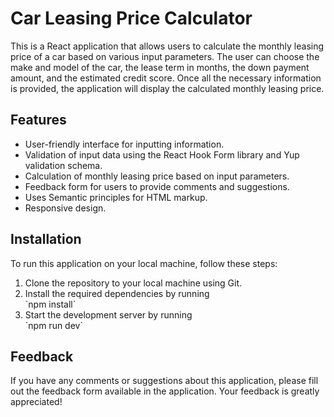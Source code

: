 <h1>Car Leasing Price Calculator</h1>
<p>This is a React application that allows users to calculate the monthly leasing price of a car based on various input parameters. The user can choose the make and model of the car, the lease term in months, the down payment amount, and the estimated credit score. Once all the necessary information is provided, the application will display the calculated monthly leasing price.</p>
<h2>Features</h2>
<ul>
  <li>User-friendly interface for inputting information.</li>
  <li>Validation of input data using the React Hook Form library and Yup validation schema.</li>
  <li>Calculation of monthly leasing price based on input parameters.</li>
  <li>Feedback form for users to provide comments and suggestions.</li>
  <li>Uses Semantic principles for HTML markup.</li>
  <li>Responsive design.</li>
</ul>
<h2>Installation</h2>
<p>To run this application on your local machine, follow these steps:</p>
<ol>
  <li>Clone the repository to your local machine using Git.</li>
  <li>Install the required dependencies by running <br/>`npm install`</li>
  <li>Start the development server by running <br/>`npm run dev`</li>
</ol>
<h2>Feedback</h2>
<p>If you have any comments or suggestions about this application, please fill out the feedback form available in the application. Your feedback is greatly appreciated!</p>
